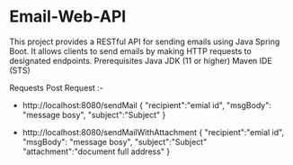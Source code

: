 # Email-Web-API
This project provides a RESTful API for sending emails using Java Spring Boot. It allows clients to send emails by making HTTP requests to designated endpoints.
Prerequisites
  Java JDK (11 or higher)
  Maven
  IDE (STS)

Requests
Post Request :-
* http://localhost:8080/sendMail
  {
    "recipient":"emial id",
    "msgBody": "message bosy",
    "subject":"Subject"
  }
  
* http://localhost:8080/sendMailWithAttachment
  {
     "recipient":"emial id",
    "msgBody": "message bosy",
    "subject":"Subject"
    "attachment":"document full address"
  }
